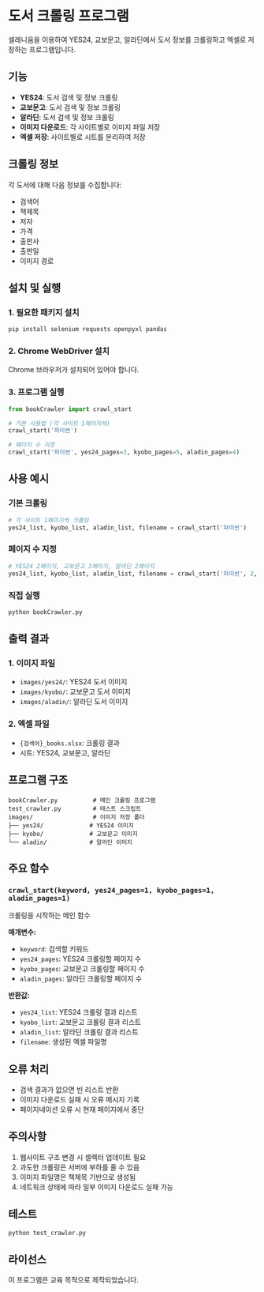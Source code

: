 # 도서 크롤링 프로그램

셀레니움을 이용하여 YES24, 교보문고, 알라딘에서 도서 정보를 크롤링하고 엑셀로 저장하는 프로그램입니다.

## 기능

- **YES24**: 도서 검색 및 정보 크롤링
- **교보문고**: 도서 검색 및 정보 크롤링  
- **알라딘**: 도서 검색 및 정보 크롤링
- **이미지 다운로드**: 각 사이트별로 이미지 파일 저장
- **엑셀 저장**: 사이트별로 시트를 분리하여 저장

## 크롤링 정보

각 도서에 대해 다음 정보를 수집합니다:
- 검색어
- 책제목
- 저자
- 가격
- 출판사
- 출판일
- 이미지 경로

## 설치 및 실행

### 1. 필요한 패키지 설치

```bash
pip install selenium requests openpyxl pandas
```

### 2. Chrome WebDriver 설치

Chrome 브라우저가 설치되어 있어야 합니다.

### 3. 프로그램 실행

```python
from bookCrawler import crawl_start

# 기본 사용법 (각 사이트 1페이지씩)
crawl_start('파이썬')

# 페이지 수 지정
crawl_start('파이썬', yes24_pages=3, kyobo_pages=5, aladin_pages=4)
```

## 사용 예시

### 기본 크롤링
```python
# 각 사이트 1페이지씩 크롤링
yes24_list, kyobo_list, aladin_list, filename = crawl_start('파이썬')
```

### 페이지 수 지정
```python
# YES24 2페이지, 교보문고 3페이지, 알라딘 2페이지
yes24_list, kyobo_list, aladin_list, filename = crawl_start('파이썬', 2, 3, 2)
```

### 직접 실행
```bash
python bookCrawler.py
```

## 출력 결과

### 1. 이미지 파일
- `images/yes24/`: YES24 도서 이미지
- `images/kyobo/`: 교보문고 도서 이미지  
- `images/aladin/`: 알라딘 도서 이미지

### 2. 엑셀 파일
- `{검색어}_books.xlsx`: 크롤링 결과
- 시트: YES24, 교보문고, 알라딘

## 프로그램 구조

```
bookCrawler.py          # 메인 크롤링 프로그램
test_crawler.py         # 테스트 스크립트
images/                 # 이미지 저장 폴더
├── yes24/             # YES24 이미지
├── kyobo/             # 교보문고 이미지
└── aladin/            # 알라딘 이미지
```

## 주요 함수

### `crawl_start(keyword, yes24_pages=1, kyobo_pages=1, aladin_pages=1)`
크롤링을 시작하는 메인 함수

**매개변수:**
- `keyword`: 검색할 키워드
- `yes24_pages`: YES24 크롤링할 페이지 수
- `kyobo_pages`: 교보문고 크롤링할 페이지 수  
- `aladin_pages`: 알라딘 크롤링할 페이지 수

**반환값:**
- `yes24_list`: YES24 크롤링 결과 리스트
- `kyobo_list`: 교보문고 크롤링 결과 리스트
- `aladin_list`: 알라딘 크롤링 결과 리스트
- `filename`: 생성된 엑셀 파일명

## 오류 처리

- 검색 결과가 없으면 빈 리스트 반환
- 이미지 다운로드 실패 시 오류 메시지 기록
- 페이지네이션 오류 시 현재 페이지에서 중단

## 주의사항

1. 웹사이트 구조 변경 시 셀렉터 업데이트 필요
2. 과도한 크롤링은 서버에 부하를 줄 수 있음
3. 이미지 파일명은 책제목 기반으로 생성됨
4. 네트워크 상태에 따라 일부 이미지 다운로드 실패 가능

## 테스트

```bash
python test_crawler.py
```

## 라이선스

이 프로그램은 교육 목적으로 제작되었습니다. 